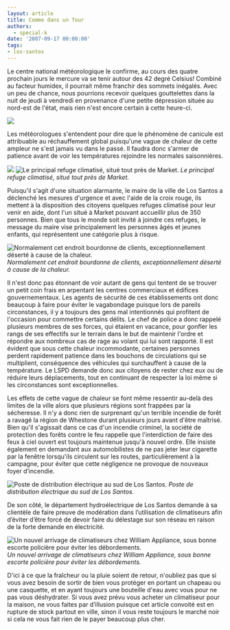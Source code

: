 ```yaml
---
layout: article
title: Comme dans un four
authors:
  - special-k
date: '2007-09-17 00:00:00'
tags:
- los-santos
---
```


Le centre national météorologique le confirme, au cours des quatre prochain jours le mercure va se tenir autour des 42 degré Celsius! Combiné au facteur humidex, il pourrait même franchir des sommets inégalés. Avec un peu de chance, nous pourrions recevoir quelques gouttelettes dans la nuit de jeudi à vendredi en provenance d'une petite dépression située au nord-est de l'état, mais rien n'est encore certain à cette heure-ci.

![](/content/images/2005/01/Heatwave_-_wforecast.jpg)

Les météorologues s'entendent pour dire que le phénomène de canicule est attribuable au réchauffement global puisqu'une vague de chaleur de cette ampleur ne s'est jamais vu dans le passé. Il faudra donc s'armer de patience avant de voir les températures rejoindre les normales saisonnières.

![](/content/images/2005/01/Heatwave_-_medic1.jpg)
![Le principal refuge climatisé, situé tout près de Market.](/content/images/2005/01/Heatwave_-_medic2.jpg)
_Le principal refuge climatisé, situé tout près de Market._

Puisqu'il s'agit d'une situation alarmante, le maire de la ville de Los Santos a déclenché les mesures d'urgence et avec l'aide de la croix rouge, ils mettent à la disposition des citoyens quelques refuges climatisé pour leur venir en aide, dont l'un situé à Market pouvant accueillir plus de 350 personnes. Bien que tous le monde soit invité à joindre ces refuges, le message du maire vise principalement les personnes âgés et jeunes enfants, qui représentent une catégorie plus à risque.

![Normalement cet endroit bourdonne de clients, exceptionnellement déserté à cause de la chaleur.](/content/images/2005/01/Heatwave_-_nocrowd.jpg)
_Normalement cet endroit bourdonne de clients, exceptionnellement déserté à cause de la chaleur._[](/content/images/2005/01/Heatwave_-_article_title.jpg)

Il n'est donc pas étonnant de voir autant de gens qui tentent de se trouver un petit coin frais en arpentant les centres commerciaux et édifices gouvernementaux. Les agents de sécurité de ces établissements ont donc beaucoup à faire pour éviter le vagabondage puisque lors de pareils circonstances, il y a toujours des gens mal intentionnés qui profitent de l'occasion pour commettre certains délits. Le chef de police a donc rappelé plusieurs membres de ses forces, qui étaient en vacance, pour gonfler les rangs de ses effectifs sur le terrain dans le but de maintenir l'ordre et répondre aux nombreux cas de rage au volant qui lui sont rapporté. Il est évident que sous cette chaleur incommodante, certaines personnes perdent rapidement patience dans les bouchons de circulations qui se multiplient, conséquence des véhicules qui surchauffent à cause de la température. Le LSPD demande donc aux citoyens de rester chez eux ou de réduire leurs déplacements, tout en continuant de respecter la loi même si les circonstances sont exceptionnelles.

Les effets de cette vague de chaleur se font même ressentir au-delà des limites de la ville alors que plusieurs régions sont frappées par la sécheresse. Il n'y a donc rien de surprenant qu'un terrible incendie de forêt a ravagé la région de Whestone durant plusieurs jours avant d'être maîtrisé. Bien qu'il s'agissait dans ce cas d'un incendie criminel, la société de protection des forêts contre le feu rappelle que l'interdiction de faire des feux à ciel ouvert est toujours maintenue jusqu'à nouvel ordre. Elle insiste également en demandant aux automobilistes de ne pas jeter leur cigarette par la fenêtre lorsqu'ils circulent sur les routes, particulièrement à la campagne, pour éviter que cette négligence ne provoque de nouveaux foyer d’incendie.

![Poste de distribution électrique au sud de Los Santos.](/content/images/2005/01/Heatwave_-_hydrostation.jpg)
_Poste de distribution électrique au sud de Los Santos._

De son côté, le département hydroélectrique de Los Santos demande à sa clientèle de faire preuve de modération dans l’utilisation de climatiseurs afin d’éviter d’être forcé de devoir faire du délestage sur son réseau en raison de la forte demande en électricité.

![Un nouvel arrivage de climatiseurs chez William Appliance, sous bonne escorte policière pour éviter les débordements.](/content/images/2005/01/Heatwave_-_acdelivery.jpg)
_Un nouvel arrivage de climatiseurs chez William Appliance, sous bonne escorte policière pour éviter les débordements._

D'ici à ce que la fraîcheur ou la pluie soient de retour, n'oubliez pas que si vous avez besoin de sortir de bien vous protéger en portant un chapeau ou une casquette, et en ayant toujours une bouteille d'eau avec vous pour ne pas vous déshydrater. Si vous avez prévu vous acheter un climatiseur pour la maison, ne vous faites par d’illusion puisque cet article convoité est en rupture de stock partout en ville, sinon il vous reste toujours le marché noir si cela ne vous fait rien de le payer beaucoup plus cher.